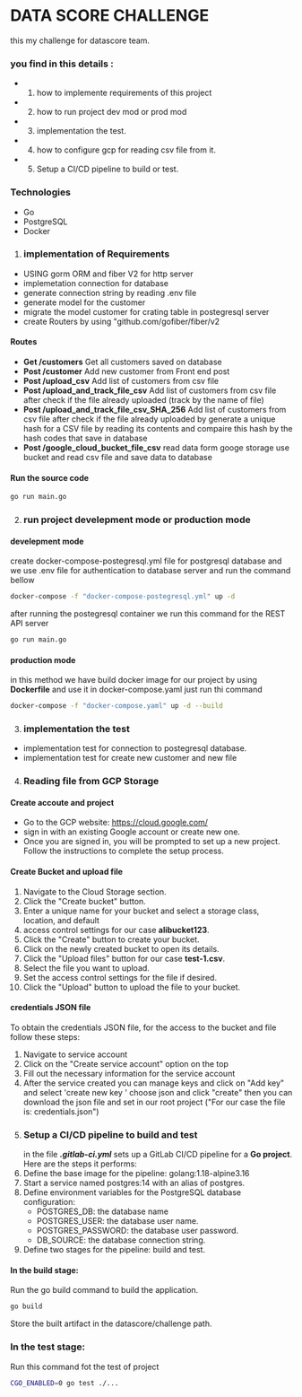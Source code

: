 # DATA SCORE CHALLENGE

this my challenge for datascore team.

### you find in this details :

- 1. how to implemente requirements of this project
- 2. how to run project dev mod or prod mod
- 3. implementation the test.
- 4. how to configure gcp for reading csv file from it.
- 5. Setup a CI/CD pipeline to build or test.

### Technologies

- Go
- PostgreSQL
- Docker

1. ### implementation of Requirements

- USING gorm ORM and fiber V2 for http server
- implemetation connection for database
- generate connection string by reading .env file
- generate model for the customer
- migrate the model customer for crating table in postegresql server
- create Routers by using "github.com/gofiber/fiber/v2

#### Routes

- **Get /customers** Get all customers saved on database
- **Post /customer** Add new customer from Front end post
- **Post /upload_csv** Add list of customers from csv file
- **Post /upload_and_track_file_csv** Add list of customers from csv file after check if the file already uploaded (track by the name of file)
- **Post /upload_and_track_file_csv_SHA_256** Add list of customers from csv file after check if the file already uploaded by generate a unique hash for a CSV file by reading its contents and compaire this hash by the hash codes that save in database
- **Post /google_cloud_bucket_file_csv** read data form googe storage use bucket and read csv file and save data to database

#### Run the source code

```bash
go run main.go
```

2. ### run project develepment mode or production mode

#### develepment mode

create docker-compose-postegresql.yml file for postgresql database and we use .env file for authentication to database server and run the command bellow

```bash
docker-compose -f "docker-compose-postegresql.yml" up -d
```

after running the postegresql container we run this command for the REST API server

```bash
go run main.go
```

#### production mode

in this method we have build docker image for our project by using **Dockerfile** and use it in docker-compose.yaml
just run thi command

```bash
docker-compose -f "docker-compose.yaml" up -d --build
```

3. ### implementation the test

- implementation test for connection to postegresql database.
- implementation test for create new customer and new file

4. ### Reading file from GCP Storage

#### Create accoute and project

- Go to the GCP website: https://cloud.google.com/
- sign in with an existing Google account or create new one.
- Once you are signed in, you will be prompted to set up a new project. Follow the instructions to complete the setup process.

#### Create Bucket and upload file

1. Navigate to the Cloud Storage section.
2. Click the "Create bucket" button.
3. Enter a unique name for your bucket and select a storage class, location, and default
4. access control settings for our case **alibucket123**.
5. Click the "Create" button to create your bucket.
6. Click on the newly created bucket to open its details.
7. Click the "Upload files" button for our case **test-1.csv**.
8. Select the file you want to upload.
9. Set the access control settings for the file if desired.
10. Click the "Upload" button to upload the file to your bucket.

#### credentials JSON file

To obtain the credentials JSON file, for the access to the bucket and file follow these steps:

1. Navigate to service account
2. Click on the "Create service account" option on the top
3. Fill out the necessary information for the service account
4. After the service created you can manage keys and click on "Add key" and select 'create new key ' choose json and click "create" then you can download the json file and set in our root project ("For our case the file is: credentials.json")
5. ### Setup a CI/CD pipeline to build and test
   in the file **_.gitlab-ci.yml_** sets up a GitLab CI/CD pipeline for a **Go project**. Here are the steps it performs:
6. Define the base image for the pipeline: golang:1.18-alpine3.16
7. Start a service named postgres:14 with an alias of postgres.
8. Define environment variables for the PostgreSQL database configuration:
   - POSTGRES_DB: the database name
   - POSTGRES_USER: the database user name.
   - POSTGRES_PASSWORD: the database user password.
   - DB_SOURCE: the database connection string.
9. Define two stages for the pipeline: build and test.

#### In the build stage:

Run the go build command to build the application.

```bash
go build
```

Store the built artifact in the datascore/challenge path.

### In the test stage:

Run this command fot the test of project

```bash
CGO_ENABLED=0 go test ./...
```
